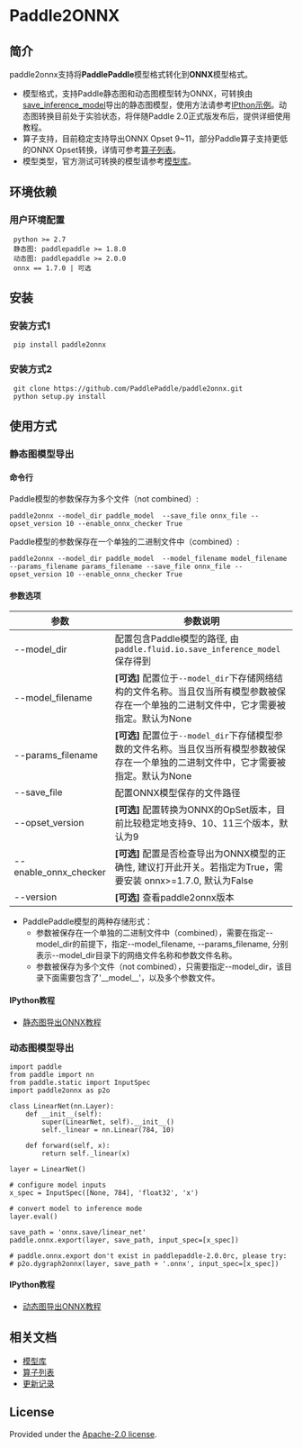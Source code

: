 # Paddle2ONNX

## 简介

paddle2onnx支持将**PaddlePaddle**模型格式转化到**ONNX**模型格式。

- 模型格式，支持Paddle静态图和动态图模型转为ONNX，可转换由[save_inference_model](https://www.paddlepaddle.org.cn/documentation/docs/zh/develop/api/paddle/static/save_inference_model_cn.html#save-inference-model)导出的静态图模型，使用方法请参考[IPthon示例](examples/tutorial.ipynb)。动态图转换目前处于实验状态，将伴随Paddle 2.0正式版发布后，提供详细使用教程。
- 算子支持，目前稳定支持导出ONNX Opset 9~11，部分Paddle算子支持更低的ONNX Opset转换，详情可参考[算子列表](docs/op_list.md)。
- 模型类型，官方测试可转换的模型请参考[模型库](docs/model_zoo.md)。

## 环境依赖

### 用户环境配置

     python >= 2.7  
     静态图: paddlepaddle >= 1.8.0
     动态图: paddlepaddle >= 2.0.0
     onnx == 1.7.0 | 可选

##  安装
###  安装方式1

     pip install paddle2onnx

### 安装方式2

     git clone https://github.com/PaddlePaddle/paddle2onnx.git
     python setup.py install

##  使用方式
### 静态图模型导出

#### 命令行

Paddle模型的参数保存为多个文件（not combined）:

    paddle2onnx --model_dir paddle_model  --save_file onnx_file --opset_version 10 --enable_onnx_checker True

Paddle模型的参数保存在一个单独的二进制文件中（combined）:

    paddle2onnx --model_dir paddle_model  --model_filename model_filename --params_filename params_filename --save_file onnx_file --opset_version 10 --enable_onnx_checker True

#### 参数选项
| 参数 |参数说明 |
|----------|--------------|
|--model_dir | 配置包含Paddle模型的路径, 由`paddle.fluid.io.save_inference_model`保存得到|
|--model_filename |**[可选]** 配置位于`--model_dir`下存储网络结构的文件名称。当且仅当所有模型参数被保存在一个单独的二进制文件中，它才需要被指定。默认为None|
|--params_filename |**[可选]** 配置位于`--model_dir`下存储模型参数的文件名称。当且仅当所有模型参数被保存在一个单独的二进制文件中，它才需要被指定。默认为None|
|--save_file | 配置ONNX模型保存的文件路径 |
|--opset_version | **[可选]** 配置转换为ONNX的OpSet版本，目前比较稳定地支持9、10、11三个版本，默认为9 |
|--enable_onnx_checker| **[可选]**  配置是否检查导出为ONNX模型的正确性, 建议打开此开关。若指定为True，需要安装 onnx>=1.7.0, 默认为False|
|--version |**[可选]** 查看paddle2onnx版本 |

- PaddlePaddle模型的两种存储形式：
   - 参数被保存在一个单独的二进制文件中（combined），需要在指定--model_dir的前提下，指定--model_filename, --params_filename, 分别表示--model_dir目录下的网络文件名称和参数文件名称。
   - 参数被保存为多个文件（not combined），只需要指定--model_dir，该目录下面需要包含了'\_\_model\_\_'，以及多个参数文件。

#### IPython教程

- [静态图导出ONNX教程](examples/tutorial.ipynb)

### 动态图模型导出

```
import paddle
from paddle import nn
from paddle.static import InputSpec
import paddle2onnx as p2o

class LinearNet(nn.Layer):
    def __init__(self):
        super(LinearNet, self).__init__()
        self._linear = nn.Linear(784, 10)

    def forward(self, x):
        return self._linear(x)

layer = LinearNet()

# configure model inputs
x_spec = InputSpec([None, 784], 'float32', 'x')

# convert model to inference mode
layer.eval()

save_path = 'onnx.save/linear_net'
paddle.onnx.export(layer, save_path, input_spec=[x_spec])

# paddle.onnx.export don't exist in paddlepaddle-2.0.0rc, please try:
# p2o.dygraph2onnx(layer, save_path + '.onnx', input_spec=[x_spec])

```

#### IPython教程

- [动态图导出ONNX教程](examples/tutorial_dygraph2onnx.ipynb)

##  相关文档

- [模型库](docs/model_zoo.md)
- [算子列表](docs/op_list.md)
- [更新记录](docs/change_log.md)

## License
Provided under the [Apache-2.0 license](https://github.com/PaddlePaddle/paddle-onnx/blob/develop/LICENSE).
